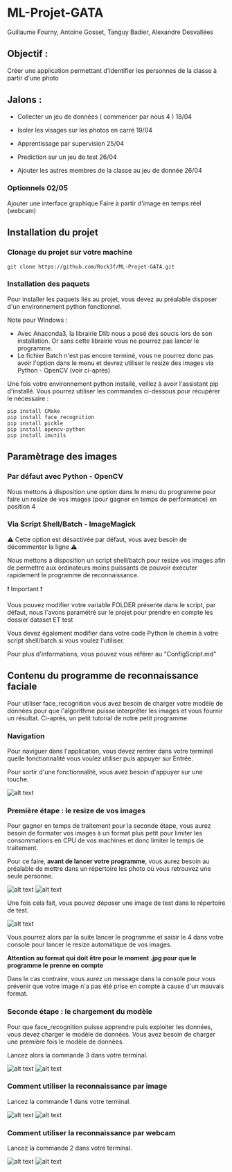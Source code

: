 # ML-Projet-GATA
Guillaume Fourny, Antoine Gosset, Tanguy Badier, Alexandre Desvallées

## Objectif :

Créer une application permettant d'identifier les personnes de la classe à partir d'une photo

## Jalons :

- Collecter un jeu de données ( commencer par nous 4 ) 18/04

- Isoler les visages sur les photos en carré 19/04

- Apprentissage par supervision 25/04

- Prediction sur un jeu de test 26/04

- Ajouter les autres membres de la classe au jeu de donnée 26/04

### Optionnels 02/05
  Ajouter une interface graphique 
  Faire à partir d'image en temps réel (webcam) 
  
## Installation du projet

### Clonage du projet sur votre machine

    git clone https://github.com/Rock3f/ML-Projet-GATA.git

### Installation des paquets

Pour installer les paquets liés au projet, vous devez au préalable disposer d'un environnement python fonctionnel. 

Note pour Windows :

 - Avec Anaconda3, la librairie Dlib nous a posé des soucis lors de son installation. Or sans cette librairie vous ne pourrez pas lancer le programme.
 - Le fichier Batch n'est pas encore terminé, vous ne pourrez donc pas avoir l'option dans le menu et devrez utiliser le resize des images via Python - OpenCV (voir ci-après)

Une fois votre environnement python installé, veillez à avoir l'assistant pip d'installé. Vous pourrez utiliser les commandes ci-dessous pour récupérer le nécessaire :

    pip install CMake
    pip install face_recognition
    pip install pickle
    pip install opencv-python
    pip install imutils

## Paramètrage des images

### Par défaut avec Python - OpenCV

Nous mettons à disposition une option dans le menu du programme pour faire un resize de vos images (pour gagner en temps de performance) en position 4 

### Via Script Shell/Batch - ImageMagick

:warning: Cette option est désactivée par défaut, vous avez besoin de décommenter la ligne :warning:

Nous mettons à disposition un script shell/batch pour resize vos images afin de permettre aux ordinateurs moins puissants de pouvoir exécuter rapidement le programme de reconnaissance.

:exclamation: Important :exclamation:

Vous pouvez modifier votre variable FOLDER présente dans le script, par défaut, nous l'avons paramétré sur le projet pour prendre en compte les dossier dataset ET test

Vous devez également modifier dans votre code Python le chemin à votre script shell/batch si vous voulez l'utiliser.

Pour plus d'informations, vous pouvez vous référer au "ConfigScript.md"

## Contenu du programme de reconnaissance faciale

Pour utiliser face_recognition vous avez besoin de charger votre modèle de données pour que l'algorithme puisse interprêter les images et vous fournir un résultat. Ci-après, un petit tutorial de notre petit programme

### Navigation

Pour naviguer dans l'application, vous devez rentrer dans votre terminal quelle fonctionnalité vous voulez utiliser puis appuyer sur Entrée.

Pour sortir d'une fonctionnalité, vous avez besoin d'appuyer sur une touche.

![alt text](https://raw.github.com/Rock3f/ML-Projet-GATA/master/.assets/MenuProgramme.png)

### Première étape : le resize de vos images

Pour gagner en temps de traitement pour la seconde étape, vous aurez besoin de formater vos images à un format plus petit pour limiter les consommations en CPU de vos machines et donc limiter le temps de traitement.

Pour ce faire, **avant de lancer votre programme**, vous aurez besoin au préalable de mettre dans un répertoire les photo où vous retrouvez une seule personne. 

![alt text](https://raw.github.com/Rock3f/ML-Projet-GATA/master/.assets/dataset1.png)
![alt text](https://raw.github.com/Rock3f/ML-Projet-GATA/master/.assets/dataset2.png)

Une fois cela fait, vous pouvez déposer une image de test dans le répertoire de test.

![alt text](https://raw.github.com/Rock3f/ML-Projet-GATA/master/.assets/test1.png)

Vous pourrez alors par la suite lancer le programme et saisir le 4 dans votre console pour lancer le resize automatique de vos images.

**Attention au format qui doit être pour le moment .jpg pour que le programme le prenne en compte**

Dans le cas contraire, vous aurez un message dans la console pour vous prévenir que votre image n'a pas été prise en compte à cause d'un mauvais format.

### Seconde étape : le chargement du modèle

Pour que face_recognition puisse apprendre puis exploiter les données, vous devez charger le modèle de données. Vous avez besoin de charger une première fois le modèle de données.

Lancez alors la commande 3 dans votre terminal.

![alt text](https://raw.github.com/Rock3f/ML-Projet-GATA/master/.assets/imgModele1.png)
![alt text](https://raw.github.com/Rock3f/ML-Projet-GATA/master/.assets/imgModele2.png)

### Comment utiliser la reconnaissance par image

Lancez la commande 1 dans votre terminal.

![alt text](https://raw.github.com/Rock3f/ML-Projet-GATA/master/.assets/recoImg1.png)
![alt text](https://raw.github.com/Rock3f/ML-Projet-GATA/master/.assets/recoImg2.png)

### Comment utiliser la reconnaissance par webcam

Lancez la commande 2 dans votre terminal.

![alt text](https://raw.github.com/Rock3f/ML-Projet-GATA/master/.assets/recoWebcam1.png)
![alt text](https://raw.github.com/Rock3f/ML-Projet-GATA/master/.assets/recoWebcam2.png)
